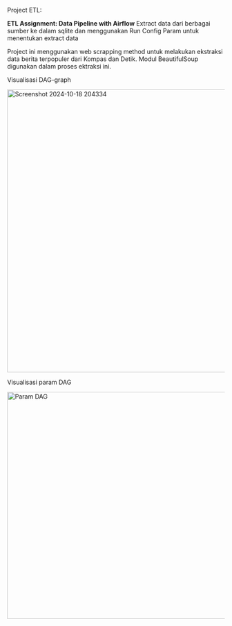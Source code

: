 Project ETL: 

**ETL Assignment: Data Pipeline with Airflow**
Extract data dari berbagai sumber ke dalam sqlite dan menggunakan Run Config Param untuk menentukan extract data

Project ini menggunakan web scrapping method untuk melakukan ekstraksi data berita terpopuler dari Kompas dan Detik. 
Modul BeautifulSoup digunakan dalam proses ektraksi ini.

Visualisasi DAG-graph

<img width="653" alt="Screenshot 2024-10-18 204334" src="https://github.com/user-attachments/assets/1bcfa541-a30b-4409-9bf8-fb33db5ee7c8">


Visualisasi param DAG

<img width="524" alt="Param DAG" src="https://github.com/user-attachments/assets/d22ab52e-bffd-4876-9974-a168d87d972c">



